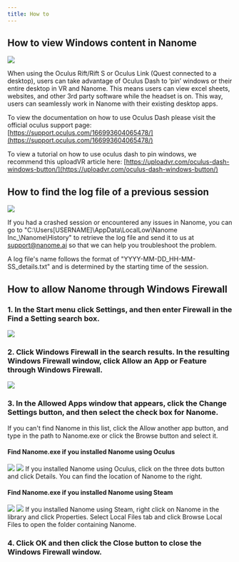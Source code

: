 ```yaml
---
title: How to
---
```


## How to view Windows content in Nanome

![](/assets/howto-page/OculusDash.gif)

When using the Oculus Rift/Rift S or Oculus Link (Quest connected to a desktop), users can take advantage of Oculus Dash to ‘pin’ windows or their entire desktop in VR and Nanome. This means users can view excel sheets, websites, and other 3rd party software while the headset is on. This way, users can seamlessly work in Nanome with their existing desktop apps.

To view the documentation on how to use Oculus Dash please visit the official oculus support page: [https://support.oculus.com/166993604065478/](https://support.oculus.com/166993604065478/)

To view a tutorial on how to use oculus dash to pin windows, we recommend this uploadVR article here: [https://uploadvr.com/oculus-dash-windows-button/](https://uploadvr.com/oculus-dash-windows-button/)

## How to find the log file of a previous session

![](/assets/howto-page/LogFile.png)

If you had a crashed session or encountered any issues in Nanome, you can go to "C:\Users\[USERNAME]\AppData\LocalLow\Nanome Inc_\Nanome\History" to retrieve the log file and send it to us at support@nanome.ai so that we can help you troubleshoot the problem.

A log file's name follows the format of "YYYY-MM-DD_HH-MM-SS_details.txt" and is determined by the starting time of the session.

## How to allow Nanome through Windows Firewall

### 1. In the Start menu click Settings, and then enter Firewall in the Find a Setting search box.

![](/assets/howto-page/Firewall1.png)
### 2. Click Windows Firewall in the search results. In the resulting Windows Firewall window, click Allow an App or Feature through Windows Firewall.

![](/assets/howto-page/Firewall2.png)
### 3. In the Allowed Apps window that appears, click the Change Settings button, and then select the check box for Nanome.

If you can't find Nanome in this list, click the Allow another app button, and type in the path to Nanome.exe or click the Browse button and select it.

#### Find Nanome.exe if you installed Nanome using Oculus

![](/assets/howto-page/Path_Oculus0.png)
![](/assets/howto-page/Path_Oculus1.png)
If you installed Nanome using Oculus, click on the three dots button and click Details. You can find the location of Nanome to the right.

#### Find Nanome.exe if you installed Nanome using Steam

![](/assets/howto-page/Path_Steam0.png)
![](/assets/howto-page/Path_Steam1.png)
If you installed Nanome using Steam, right click on Nanome in the library and click Properties. Select Local Files tab and click Browse Local Files to open the folder containing Nanome.

### 4. Click OK and then click the Close button to close the Windows Firewall window.


<!--
## How to load molecules or workspace



## How to save my molecules or workspace

## How to change the display of the molecule

## How to view a Density Map

## How to change the Density Map Configuration

## How to play a trajectory

## How to view docked results

## How to focus on a binding site

## How to build a small molecule

## How to build an animation via frame duplication

## How to measure distances

## How to rotate a bond with measurements

## How to do advanced selection

## How to mutate a residue

## How to align structures through the RMSD plugin

## How to hide the environment

## How to export an image or file

## How to request presenter

## How to change the audio settings

## How to change your name

## How to teleport

## How to build/modify a macro -->
